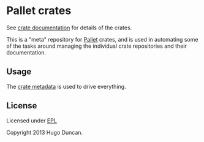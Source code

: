 # Pallet crates

See [crate documentation](http://palletops.com/doc/crates/) for details of the
crates.

This is a "meta" repository for [Pallet](http://palletops.com) crates, and is
used in automating some of the tasks around managing the individual crate
repositories and their documentation.

## Usage

The [crate metadata](resources/pallet/crate/meta.edn) is used to drive
everything.

## License

Licensed under [EPL](http://www.eclipse.org/legal/epl-v10.html)

Copyright 2013  Hugo Duncan.
